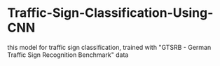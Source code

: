 # Traffic-Sign-Classification-Using-CNN
this model for traffic sign classification, trained with "GTSRB - German Traffic Sign Recognition Benchmark" data 
